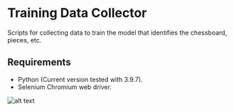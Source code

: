 # Training Data Collector
Scripts for collecting data to train the model that identifies the chessboard, pieces, etc.

## Requirements
- Python (Current version tested with 3.9.7).
- Selenium Chromium web driver.

![alt text](https://github.com/RuadhanMulcahy/Training-Data-Collector/blob/main/sample_output/56307957261%3Fusername%3D2016ratman2016_move_25_1.png)
